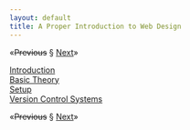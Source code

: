 ```yaml
---
layout: default
title: A Proper Introduction to Web Design
---
```


<span class="nav">&laquo;<strike>Previous</strike> &sect; [Next]&raquo;</span>

[Introduction](intro.html)  
[Basic Theory](basic-theory.html)  
[Setup](setup.html)  
[Version Control Systems](vcs.html)  

<span class="nav">&laquo;<strike>Previous</strike> &sect; [Next]&raquo;</span>

[Next]: intro.html
